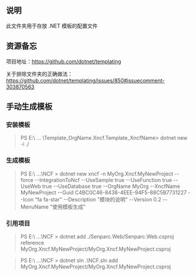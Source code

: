 ﻿## 说明

此文件夹用于存放 .NET 模板的配置文件

## 资源备忘
项目地址：https://github.com/dotnet/templating

关于排除文件夹的正确做法：https://github.com/dotnet/templating/issues/850#issuecomment-303870563

## 手动生成模板

### 安装模板

> PS E:\ ... \Template_OrgName.Xncf.Template_XncfName> dotnet new -i ./

### 生成模板

> PS E:\ ...\NCF > dotnet new xncf -n MyOrg.Xncf.MyNewProject --force --IntegrationToNcf --UseSample true --UseFunction true --UseWeb true --UseDatabase true --OrgName MyOrg --XncfName MyNewProject --Guid C4BC0C46-8438-4EEE-94F5-88C5B7731227 --Icon "fa fa-star" --Description "模块的说明" --Version 0.2 --MenuName "使用模板生成" 

### 引用项目

> PS E:\ ...\NCF > dotnet add ./Senparc.Web/Senparc.Web.csproj reference MyOrg.Xncf.MyNewProject/MyOrg.Xncf.MyNewProject.csproj

> PS E:\ ...\NCF > dotnet sln .\NCF.sln add MyOrg.Xncf.MyNewProject/MyOrg.Xncf.MyNewProject.csproj

